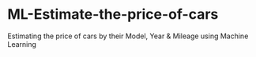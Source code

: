 # ML-Estimate-the-price-of-cars
Estimating the price of cars by their Model, Year &amp; Mileage using Machine Learning
